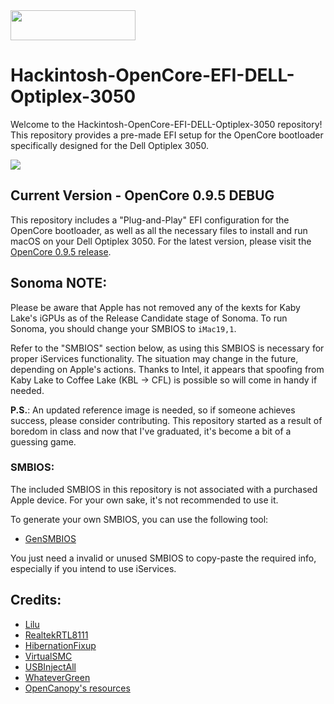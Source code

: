 <img src="https://github.com/acidanthera/OpenCorePkg/blob/master/Docs/Logos/OpenCore_with_text_Small.png" width="200" height="48"/>

# Hackintosh-OpenCore-EFI-DELL-Optiplex-3050

Welcome to the Hackintosh-OpenCore-EFI-DELL-Optiplex-3050 repository! This repository provides a pre-made EFI setup for the OpenCore bootloader specifically designed for the Dell Optiplex 3050.

<img src="https://media.discordapp.net/attachments/321319496990326784/989091420201693225/Zrzut_ekranu_2022-06-22_o_10.55.57.png">

## Current Version - OpenCore 0.9.5 DEBUG

This repository includes a "Plug-and-Play" EFI configuration for the OpenCore bootloader, as well as all the necessary files to install and run macOS on your Dell Optiplex 3050. For the latest version, please visit the [OpenCore 0.9.5 release](https://github.com/acidanthera/OpenCorePkg/releases/tag/0.9.5).

## Sonoma NOTE:

Please be aware that Apple has not removed any of the kexts for Kaby Lake's iGPUs as of the Release Candidate stage of Sonoma. To run Sonoma, you should change your SMBIOS to `iMac19,1`.

Refer to the "SMBIOS" section below, as using this SMBIOS is necessary for proper iServices functionality. The situation may change in the future, depending on Apple's actions. Thanks to Intel, it appears that spoofing from Kaby Lake to Coffee Lake (KBL -> CFL) is possible so will come in handy if needed.

**P.S.**: An updated reference image is needed, so if someone achieves success, please consider contributing. This repository started as a result of boredom in class and now that I've graduated, it's become a bit of a guessing game.

### SMBIOS:

The included SMBIOS in this repository is not associated with a purchased Apple device. For your own sake, it's not recommended to use it.

To generate your own SMBIOS, you can use the following tool:
- [GenSMBIOS](https://github.com/corpnewt/GenSMBIOS)

You just need a invalid or unused SMBIOS to copy-paste the required info, especially if you intend to use iServices.

## Credits:

- [Lilu](https://github.com/acidanthera/Lilu/)
- [RealtekRTL8111](https://github.com/Mieze/RTL8111_driver_for_OS_X)
- [HibernationFixup](https://github.com/acidanthera/HibernationFixup)
- [VirtualSMC](https://github.com/acidanthera/VirtualSMC)
- [USBInjectAll](https://bitbucket.org/RehabMan/os-x-usb-inject-all/downloads)
- [WhateverGreen](https://github.com/acidanthera/WhateverGreen)
- [OpenCanopy's resources](https://github.com/acidanthera/OcBinaryData)

 
